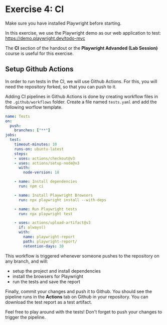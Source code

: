 # Exercise 4: CI

Make sure you have installed Playwright before starting.

In this exercise, we use the Playwright demo as our web application to test: https://demo.playwright.dev/todo-mvc

The **CI** section of the handout or the **Playwright Advanded (Lab Session)** course is useful for this exercise.

## Setup Github Actions

In order to run tests in the CI, we will use Github Actions. For this, you will need the repository forked, so that you can push to it.

Adding CI pipelines in Github Actions is done by creating workflow files in the `.github/workflows` folder.
Create a file named `tests.yaml` and add the following worflow template.

```yaml
name: Tests
on:
  push:
    branches: ["**"]
jobs:
  test:
    timeout-minutes: 10
    runs-on: ubuntu-latest
    steps:
    - uses: actions/checkout@v3
    - uses: actions/setup-node@v3
      with:
        node-version: 18

    - name: Install dependencies
      run: npm ci

    - name: Install Playwright Browsers
      run: npx playwright install --with-deps

    - name: Run Playwright tests
      run: npx playwright test

    - uses: actions/upload-artifact@v3
      if: always()
      with:
        name: playwright-report
        path: playwright-report/
        retention-days: 30
```

This workflow is triggered whenever someone pushes to the repository on any branch, and will:

- setup the project and install dependencies
- install the browsers for Playwright
- run the tests and save the report

Finally, commit your changes and push it to Github. You should see the pipeline runs in the **Actions** tab on Github in your repository. You can download the test report as a test artifact.

Feel free to play around with the tests! Don't forget to push your changes to trigger the pipeline.
